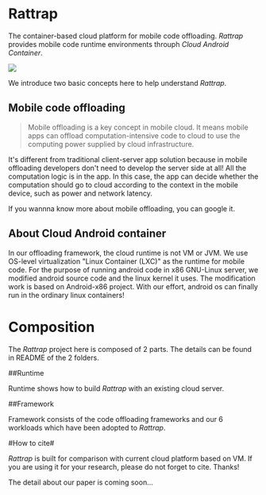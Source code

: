 # Rattrap

The container-based cloud platform for mobile code offloading. *Rattrap* provides mobile code runtime environments throuph *Cloud Android Container*.

![](http://7xlcoc.com1.z0.glb.clouddn.com/rattrap_framework_v3.png)

We introduce two basic concepts here to help understand *Rattrap*.
## Mobile code offloading
>Mobile offloading is a key concept in mobile cloud. It means mobile apps can offload computation-intensive code to cloud to use the computing power supplied by cloud infrastructure.

It's different from traditional client-server app solution because in mobile offloading developers don't need to develop the server side at all! All the computation logic is in the app. In this case, the app can decide whether the computation should go to cloud according to the context in the mobile device, such as power and network latency.

If you wannna know more about mobile offloading, you can google it.

## About Cloud Android container
In our offloading framework, the cloud runtime is not VM or JVM. We use OS-level virtualization "Linux Container (LXC)" as the runtime for mobile code. For the purpose of running android code in x86 GNU-Linux server, we modified android source code and the linux kernel it uses. The modification work is based on Android-x86 project. With our effort, android os can finally run in the ordinary linux containers!

# Composition
The *Rattrap* project here is composed of 2 parts. The details can be found in README of the 2 folders. 

##Runtime

Runtime shows how to build *Rattrap* with an existing cloud server.

##Framework

Framework consists of the code offloading frameworks and our 6 workloads which have been adopted to *Rattrap*.

#How to cite#

*Rattrap* is built for comparison with current cloud platform based on VM.  If you are using it for your research, please do not forget to cite. Thanks! 

The detail about our paper is coming soon...